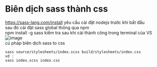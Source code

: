 # Biên dịch sass thành css
https://sass-lang.com/install
yêu cầu cài đặt nodejs trước khi bắt đầu  
sau đó cài đặt sass global thông qua npm  
npm install -g sass
kiểm tra sau khi cài thành công trong terminal của VS
![image](https://user-images.githubusercontent.com/6966136/159206141-2de1d609-8d0e-4b13-8034-712938c34f7a.png)  
cú pháp biên dịch sass to css
```
sass source/stylesheets/index.scss build/stylesheets/index.css
vd :
sass index.scss index.css
```


